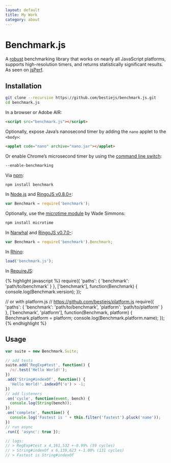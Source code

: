 ```yaml
---
layout: default
title: My Work
category: about
---
```


# Benchmark.js

A [robust](http://calendar.perfplanet.com/2010/bulletproof-javascript-benchmarks/ "Bulletproof JavaScript benchmarks") benchmarking library that works on nearly all JavaScript platforms, supports high-resolution timers, and returns statistically significant results. As seen on [jsPerf](http://jsperf.com/).

## Installation

``` bash
git clone --recursive https://github.com/bestiejs/benchmark.js.git
cd benchmark.js
```

In a browser or Adobe AIR:

``` html
<script src="benchmark.js"></script>
```

Optionally, expose Java’s nanosecond timer by adding the `nano` applet to the `<body>`:

``` html
<applet code="nano" archive="nano.jar"></applet>
```

Or enable Chrome’s microsecond timer by using the [command line switch](http://peter.sh/experiments/chromium-command-line-switches/#enable-benchmarking):

``` bash
--enable-benchmarking
```

Via [npm](http://npmjs.org/):

``` bash
npm install benchmark
```

In [Node.js](http://nodejs.org/) and [RingoJS v0.8.0+](http://ringojs.org/):

``` js
var Benchmark = require('benchmark');
```

Optionally, use the [microtime module](https://github.com/wadey/node-microtime) by Wade Simmons:

``` bash
npm install microtime
```

In [Narwhal](http://narwhaljs.org/) and [RingoJS v0.7.0-](http://ringojs.org/):

``` js
var Benchmark = require('benchmark').Benchmark;
```

In [Rhino](http://www.mozilla.org/rhino/):

``` js
load('benchmark.js');
```

In [RequireJS](http://requirejs.org/):

{% highlight javascript %}
require({
  'paths': {
    'benchmark': 'path/to/benchmark'
  }
},
['benchmark'], function(Benchmark) {
  console.log(Benchmark.version);
});

// or with platform.js
// https://github.com/bestiejs/platform.js
require({
  'paths': {
    'benchmark': 'path/to/benchmark',
    'platform': 'path/to/platform'
  }
},
['benchmark', 'platform'], function(Benchmark, platform) {
  Benchmark.platform = platform;
  console.log(Benchmark.platform.name);
});
{% endhighlight %}


## Usage

``` js
var suite = new Benchmark.Suite;

// add tests
suite.add('RegExp#test', function() {
  /o/.test('Hello World!');
})
.add('String#indexOf', function() {
  'Hello World!'.indexOf('o') > -1;
})
// add listeners
.on('cycle', function(event, bench) {
  console.log(String(bench));
})
.on('complete', function() {
  console.log('Fastest is ' + this.filter('fastest').pluck('name'));
})
// run async
.run({ 'async': true });

// logs:
// > RegExp#test x 4,161,532 +-0.99% (59 cycles)
// > String#indexOf x 6,139,623 +-1.00% (131 cycles)
// > Fastest is String#indexOf
```
